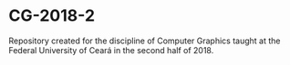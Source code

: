 # CG-2018-2
Repository created for the discipline of Computer Graphics taught at the Federal University of Ceará in the second half of 2018.
